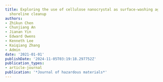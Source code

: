 ```yaml
---
title: Exploring the use of cellulose nanocrystal as surface-washing agent for oiled
  shoreline cleanup
authors:
- Zhikun Chen
- Chunjiang An
- Jianan Yin
- Edward Owens
- Kenneth Lee
- Kaiqiang Zhang
- Admin
date: '2021-01-01'
publishDate: '2024-11-05T03:19:18.297752Z'
publication_types:
- article-journal
publication: '*Journal of hazardous materials*'
---
```

